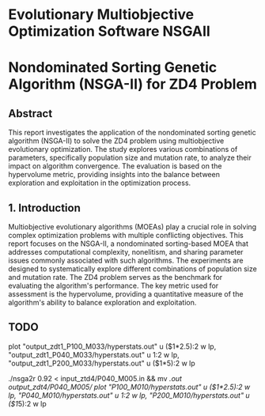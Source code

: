 # Evolutionary Multiobjective Optimization Software NSGAII


# Nondominated Sorting Genetic Algorithm (NSGA-II) for ZD4 Problem

## Abstract

This report investigates the application of the nondominated sorting genetic algorithm (NSGA-II) to solve the ZD4 problem using multiobjective evolutionary optimization. The study explores various combinations of parameters, specifically population size and mutation rate, to analyze their impact on algorithm convergence. The evaluation is based on the hypervolume metric, providing insights into the balance between exploration and exploitation in the optimization process.

## 1. Introduction

Multiobjective evolutionary algorithms (MOEAs) play a crucial role in solving complex optimization problems with multiple conflicting objectives. This report focuses on the NSGA-II, a nondominated sorting-based MOEA that addresses computational complexity, nonelitism, and sharing parameter issues commonly associated with such algorithms.
The experiments are designed to systematically explore different combinations of population size and mutation rate. The ZD4 problem serves as the benchmark for evaluating the algorithm's performance. The key metric used for assessment is the hypervolume, providing a quantitative measure of the algorithm's ability to balance exploration and exploitation.

## TODO

plot "output_zdt1_P100_M033/hyperstats.out" u ($1*2.5):2 w lp, "output_zdt1_P040_M033/hyperstats.out" u 1:2 w lp, "output_zdt1_P200_M033/hyperstats.out" u ($1*5):2 w lp

./nsga2r 0.92 < input_ztd4/P040_M005.in && mv *.out output_zdt4/P040_M005/
plot "P100_M010/hyperstats.out" u ($1*2.5):2 w lp, "P040_M010/hyperstats.out" u 1:2 w lp, "P200_M010/hyperstats.out" u ($1*5):2 w lp

